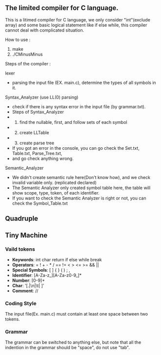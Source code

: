The limited compiler for C language.
------
This is a litimed compiler for C language, we only consider "int"(exclude array) and some basic logical statement like if else while, this compiler cannot deal with complicated situation. 

How to use : 
1. make
2. ./CMinusMinus

Steps of the compiler : 

lexer
- parsing the input file (EX. main.c), determine the types of all symbols in it. 

Syntax_Analyzer (use LL(0) parsing)
- check if there is any syntax error in the input file (by grammar.txt).
- Steps of Syntax_Analyzer
- 1. find the nullable, first, and follow sets of each symbol
- 2. create LLTable
- 3. create parse tree 
- If you got an error in the console, you can go check the Set.txt, Table.txt, Parse_Tree.txt,
- and go check anything wrong.

Semantic_Analyzer
- We didn't create semantic rule here(Don't know how), and we check invalid variable only. (replicated declared)
- The Semantic Analyzer only created symbol table here, the table will show scope, type, token, of each identifier.
- If you want to check the Semantic Analyzer is right or not, you can check the Symbol_Table.txt

Quadruple
-

Tiny Machine
-

### Vaild tokens
- **Keywords**: int char return if else while break
- **Operators**: = ! + - * / == != < > <= >= && ||
- **Special Symbols**: [ ] { } ( ) ; ,
- **Identifier**: [A-Za-z\_][A-Za-z0-9\_]\*
- **Number**: [0-9]+
- **Char**: '[.|\\n|\\t| ]'
- **Comment**: //

### Coding Style
The input file(Ex. main.c) must contain at least one space between two tokens.

### Grammar
The grammar can be switched to anything else, but note that all the indention in the grammar should be "space", do not use "tab".

